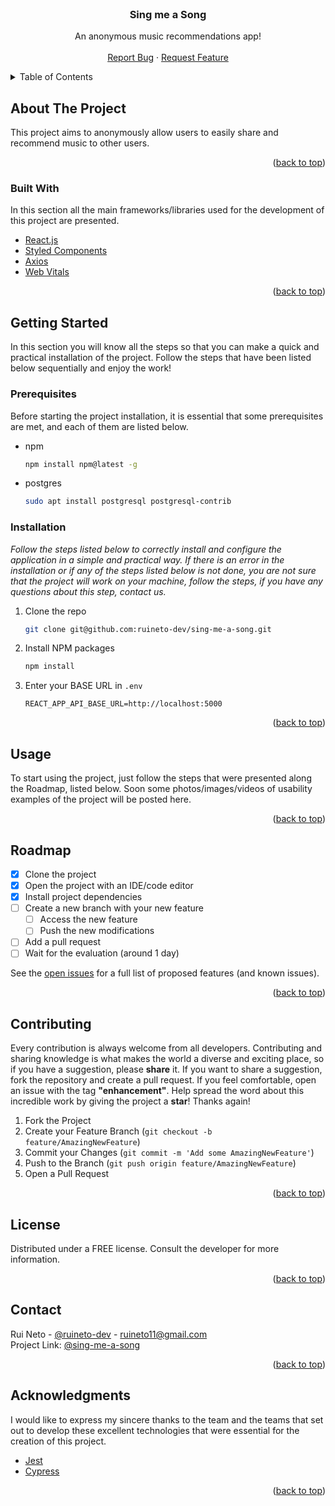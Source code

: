 <div id="top"></div>

<!--
[![Contributors][contributors-shield]][contributors-url]
[![Forks][forks-shield]][forks-url]
[![Stargazers][stars-shield]][stars-url]
[![Issues][issues-shield]][issues-url]
[![MIT License][license-shield]][license-url]
[![LinkedIn][linkedin-shield]][linkedin-url]
-->

<br />
<div align="center">
  <!--   
  <a href="https://github.com/othneildrew/Best-README-Template">
    <img src="images/logo.png" alt="Logo" width="80" height="80">
  </a> 
  -->
  <h3 align="center">Sing me a Song</h3>
  <p align="center">
    An anonymous music recommendations app!
    <br />
    <!--     
    <a href="#" style="pointer-events: none; color:gray">
      <strong>Explore the docs »</strong>
    </a> 
    <br />
    -->
    <br />
    <!--     
    <a 
    href="#" style="pointer-events: none; color:gray">View Demo</a> 
    ·
    -->
    <a href="https://github.com/ruineto-dev/sing-me-a-song/issues">Report Bug</a>
    ·
    <a href="https://github.com/ruineto-dev/sing-me-a-song/issues">Request Feature</a>
  </p>
</div>

<details>
  <summary>Table of Contents</summary>
  <ol>
    <li>
      <a href="#about-the-project">About The Project</a>
      <ul>
        <li><a href="#built-with">Built With</a></li>
      </ul>
    </li>
    <li>
      <a href="#getting-started">Getting Started</a>
      <ul>
        <li><a href="#prerequisites">Prerequisites</a></li>
        <li><a href="#installation">Installation</a></li>
      </ul>
    </li>
    <li><a href="#usage">Usage</a></li>
    <li><a href="#roadmap">Roadmap</a></li>
    <li><a href="#contributing">Contributing</a></li>
    <!-- <li><a href="#license">License</a></li> -->
    <li><a href="#contact">Contact</a></li>
    <li><a href="#acknowledgments">Acknowledgments</a></li>
  </ol>
</details>

## About The Project

<!-- [![Product Name Screen Shot][product-screenshot]](https://example.com) -->

This project aims to anonymously allow users to easily share and recommend music to other users.

<p align="right">(<a href="#top">back to top</a>)</p>

### Built With

In this section all the main frameworks/libraries used for the development of this project are presented.

- [React.js](https://reactjs.org/)
- [Styled Components](https://styled-components.com/)
- [Axios](https://axios-http.com/)
- [Web Vitals](https://www.npmjs.com/package/web-vitals)
<p align="right">(<a href="#top">back to top</a>)</p>

<a href="#docs"></a>

## Getting Started

In this section you will know all the steps so that you can make a quick and practical installation of the project. Follow the steps that have been listed below sequentially and enjoy the work!

### Prerequisites

Before starting the project installation, it is essential that some prerequisites are met, and each of them are listed below.

- npm
  ```sh
  npm install npm@latest -g
  ```
- postgres
  ```sh
  sudo apt install postgresql postgresql-contrib
  ```

### Installation

_Follow the steps listed below to correctly install and configure the application in a simple and practical way. If there is an error in the installation or if any of the steps listed below is not done, you are not sure that the project will work on your machine, follow the steps, if you have any questions about this step, contact us._

<!-- 1. Get a free API Key at [https://example.com](https://example.com) -->

1. Clone the repo
   ```sh
   git clone git@github.com:ruineto-dev/sing-me-a-song.git
   ```
2. Install NPM packages
   ```sh
   npm install
   ```
3. Enter your BASE URL in `.env`
   ```env
   REACT_APP_API_BASE_URL=http://localhost:5000
   ```
   <p align="right">(<a href="#top">back to top</a>)</p>

## Usage

To start using the project, just follow the steps that were presented along the Roadmap, listed below. Soon some photos/images/videos of usability examples of the project will be posted here.

<!--
_For more examples, please refer to the [Documentation](#)_
-->

<p align="right">(<a href="#top">back to top</a>)</p>

## Roadmap

- [x] Clone the project
- [x] Open the project with an IDE/code editor
- [x] Install project dependencies
- [ ] Create a new branch with your new feature
  - [ ] Access the new feature
  - [ ] Push the new modifications
- [ ] Add a pull request
- [ ] Wait for the evaluation (around 1 day)

See the [open issues](https://github.com/ruineto-dev/sing-me-a-song/issues) for a full list of proposed features (and known issues).

<p align="right">(<a href="#top">back to top</a>)</p>

## Contributing

<!--
Toda contribuição sempre será bem-vinda de todos os desenvolvedores. As contribuições e compartilhamento de conhecimento é o que torna o mundo um lugar diverso e cheio de possibilidades, então se têm uma sugestão, por favor não deixe de compartilhar!
Caso deseje compartilhar uma sugestão, faça um fork do repositório e crie uma solicitação pull. Caso se sinta a vontade abra uma issue com a tag "enhancement". Ajude a divulgar esse incrível trabalho dando uma estrela no projeto! Obrigado por ter chegado até aqui!
-->

Every contribution is always welcome from all developers. Contributing and sharing knowledge is what makes the world a diverse and exciting place, so if you have a suggestion, please **share** it.
If you want to share a suggestion, fork the repository and create a pull request. If you feel comfortable, open an issue with the tag **"enhancement"**. Help spread the word about this incredible work by giving the project a **star**! Thanks again!

1. Fork the Project
2. Create your Feature Branch (`git checkout -b feature/AmazingNewFeature`)
3. Commit your Changes (`git commit -m 'Add some AmazingNewFeature'`)
4. Push to the Branch (`git push origin feature/AmazingNewFeature`)
5. Open a Pull Request
<p align="right">(<a href="#top">back to top</a>)</p>

## License

<!-- Distributed under the MIT License. See `LICENSE.txt` for more information. -->

Distributed under a FREE license. Consult the developer for more information.

<p align="right">(<a href="#top">back to top</a>)</p>

## Contact

Rui Neto - [@ruineto-dev](https://github.com/ruineto-dev) - ruineto11@gmail.com <br />
Project Link: [@sing-me-a-song](https://github.com/ruineto-dev/sing-me-a-song)

<p align="right">(<a href="#top">back to top</a>)</p>

## Acknowledgments

I would like to express my sincere thanks to the team and the teams that set out to develop these excellent technologies that were essential for the creation of this project.

- [Jest](https://jestjs.io/)
- [Cypress](https://www.cypress.io/)
<p align="right">(<a href="#top">back to top</a>)</p>

[contributors-shield]: https://img.shields.io/github/contributors/othneildrew/Best-README-Template.svg?style=for-the-badge
[contributors-url]: https://github.com/ruineto-dev/sing-me-a-song/graphs/contributors
[forks-shield]: https://img.shields.io/github/forks/othneildrew/Best-README-Template.svg?style=for-the-badge
[forks-url]: https://github.com/ruineto-dev/sing-me-a-song/network/members
[stars-shield]: https://img.shields.io/github/stars/othneildrew/Best-README-Template.svg?style=for-the-badge
[stars-url]: https://github.com/ruineto-dev/sing-me-a-song/stargazers
[issues-shield]: https://img.shields.io/github/issues/othneildrew/Best-README-Template.svg?style=for-the-badge
[issues-url]: https://github.com/ruineto-dev/sing-me-a-song/issues
[license-shield]: https://img.shields.io/github/license/othneildrew/Best-README-Template.svg?style=for-the-badge
[license-url]: https://github.com/ruineto-dev/sing-me-a-song/blob/master/LICENSE.txt
[linkedin-shield]: https://img.shields.io/badge/-LinkedIn-black.svg?style=for-the-badge&logo=linkedin&colorB=555
[linkedin-url]: https://www.linkedin.com/in/rui-neto/
[product-screenshot]: images/screenshot.png
